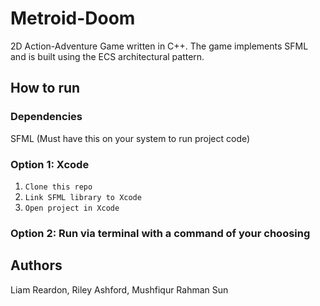 # Metroid-Doom
2D Action-Adventure Game written in C++. The game implements SFML and is built using the ECS architectural pattern.

## How to run

### Dependencies
SFML (Must have this on your system to run project code)

### Option 1: Xcode
1. `Clone this repo`
2. `Link SFML library to Xcode`
3. `Open project in Xcode`

### Option 2: Run via terminal with a command of your choosing

## Authors
Liam Reardon, Riley Ashford, Mushfiqur Rahman Sun
